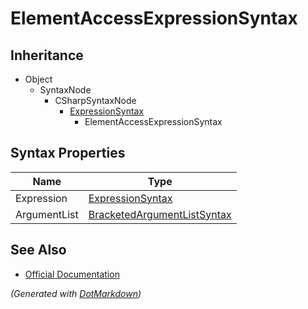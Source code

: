# ElementAccessExpressionSyntax

## Inheritance

* Object
  * SyntaxNode
    * CSharpSyntaxNode
      * [ExpressionSyntax](ExpressionSyntax.md)
        * ElementAccessExpressionSyntax

## Syntax Properties

| Name         | Type                                                          |
| ------------ | ------------------------------------------------------------- |
| Expression   | [ExpressionSyntax](ExpressionSyntax.md)                       |
| ArgumentList | [BracketedArgumentListSyntax](BracketedArgumentListSyntax.md) |

## See Also

* [Official Documentation](https://docs.microsoft.com/en-us/dotnet/api/microsoft.codeanalysis.csharp.syntax.elementaccessexpressionsyntax)


*\(Generated with [DotMarkdown](http://github.com/JosefPihrt/DotMarkdown)\)*